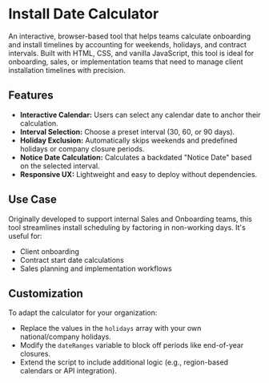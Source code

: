 # Install Date Calculator

An interactive, browser-based tool that helps teams calculate onboarding and install timelines by accounting for weekends, holidays, and contract intervals. Built with HTML, CSS, and vanilla JavaScript, this tool is ideal for onboarding, sales, or implementation teams that need to manage client installation timelines with precision.

## Features

- **Interactive Calendar:** Users can select any calendar date to anchor their calculation.
- **Interval Selection:** Choose a preset interval (30, 60, or 90 days).
- **Holiday Exclusion:** Automatically skips weekends and predefined holidays or company closure periods.
- **Notice Date Calculation:** Calculates a backdated "Notice Date" based on the selected interval.
- **Responsive UX:** Lightweight and easy to deploy without dependencies.

## Use Case

Originally developed to support internal Sales and Onboarding teams, this tool streamlines install scheduling by factoring in non-working days. It's useful for:
- Client onboarding
- Contract start date calculations
- Sales planning and implementation workflows

## Customization

To adapt the calculator for your organization:
- Replace the values in the `holidays` array with your own national/company holidays.
- Modify the `dateRanges` variable to block off periods like end-of-year closures.
- Extend the script to include additional logic (e.g., region-based calendars or API integration).

